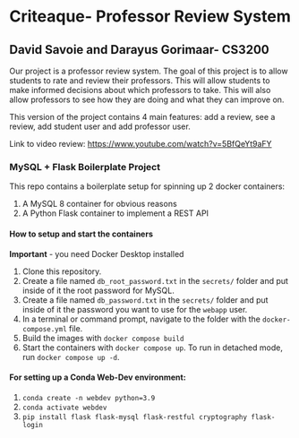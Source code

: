 # Criteaque- Professor Review System
## David Savoie and Darayus Gorimaar- CS3200

Our project is a professor review system. The goal of this project is to allow students to rate and review their professors. This will allow students to make informed decisions about which professors to take. This will also allow professors to see how they are doing and what they can improve on.

This version of the project contains 4 main features: add a review, see a review, add student user and add professor user.

Link to video review: https://www.youtube.com/watch?v=5BfQeYt9aFY




### MySQL + Flask Boilerplate Project

This repo contains a boilerplate setup for spinning up 2 docker containers: 
1. A MySQL 8 container for obvious reasons
1. A Python Flask container to implement a REST API

#### How to setup and start the containers
**Important** - you need Docker Desktop installed

1. Clone this repository.  
1. Create a file named `db_root_password.txt` in the `secrets/` folder and put inside of it the root password for MySQL. 
1. Create a file named `db_password.txt` in the `secrets/` folder and put inside of it the password you want to use for the `webapp` user. 
1. In a terminal or command prompt, navigate to the folder with the `docker-compose.yml` file.  
1. Build the images with `docker compose build`
1. Start the containers with `docker compose up`.  To run in detached mode, run `docker compose up -d`. 

#### For setting up a Conda Web-Dev environment:

1. `conda create -n webdev python=3.9`
1. `conda activate webdev`
1. `pip install flask flask-mysql flask-restful cryptography flask-login`

